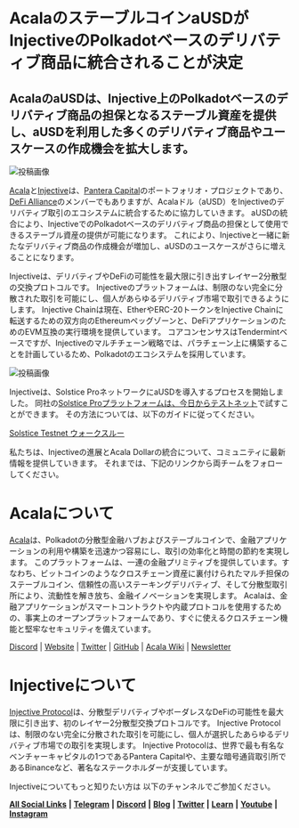 # **AcalaのステーブルコインaUSDがInjectiveのPolkadotベースのデリバティブ商品に統合されることが決定**

## **AcalaのaUSDは、Injective上のPolkadotベースのデリバティブ商品の担保となるステーブル資産を提供し、aUSDを利用した多くのデリバティブ商品やユースケースの作成機会を拡大します。**

![投稿画像](https://miro.medium.com/max/4800/1*1kX5VH_6kyUa9N4iaLEc1Q.png)

[Acala](http://acala.network)と[Injective](http://injectiveprotocol.com)は、[Pantera Capital](https://www.panteracapital.com/portfolio)のポートフォリオ・プロジェクトであり、[DeFi Alliance](https://defialliance.co/)のメンバーでもありますが、Acalaドル（aUSD）をInjectiveのデリバティブ取引のエコシステムに統合するために協力していきます。 aUSDの統合により、InjectiveでのPolkadotベースのデリバティブ商品の担保として使用できるステーブル資産の提供が可能になります。 これにより、Injectiveと一緒に新たなデリバティブ商品の作成機会が増加し、aUSDのユースケースがさらに増えることになります。

Injectiveは、デリバティブやDeFiの可能性を最大限に引き出すレイヤー2分散型の交換プロトコルです。 Injectiveのプラットフォームは、制限のない完全に分散された取引を可能にし、個人があらゆるデリバティブ市場で取引できるようにします。 Injective Chainは現在、EtherやERC-20トークンをInjective Chainに転送するための双方向のEthereumペッグゾーンと、DeFiアプリケーションのためのEVM互換の実行環境を提供しています。 コアコンセンサスはTendermintベースですが、Injectiveのマルチチェーン戦略では、パラチェーン上に構築することを計画しているため、Polkadotのエコシステムを採用しています。

![投稿画像](https://miro.medium.com/max/3200/0*EflzJlilS3HQB5pl)

Injectiveは、Solstice ProネットワークにaUSDを導入するプロセスを開始しました。 同社の[Solstice Proプラットフォームは、今日からテストネット](https://testnet.injective.exchange/)で試すことができます。 その方法については、以下のガイドに従ってください。

[Solstice Testnet ウォークスルー](https://medium.com/injective-labs/solstice-testnet-walkthrough-a5f6ebfd5f93)

私たちは、Injectiveの進展とAcala Dollarの統合について、コミュニティに最新情報を提供していきます。 それまでは、下記のリンクから両チームをフォローしてください。

# **Acalaについて**

[Acala](http://acala.network/)は、Polkadotの分散型金融ハブおよびステーブルコインで、金融アプリケーションの利用や構築を迅速かつ容易にし、取引の効率化と時間の節約を実現します。 このプラットフォームは、一連の金融プリミティブを提供しています。すなわち、ビットコインのようなクロスチェーン資産に裏付けられたマルチ担保のステーブルコイン、信頼性の高いステーキングデリバティブ、そして分散型取引所により、流動性を解き放ち、金融イノベーションを実現します。 Acalaは、金融アプリケーションがスマートコントラクトや内蔵プロトコルを使用するための、事実上のオープンプラットフォームであり、すぐに使えるクロスチェーン機能と堅牢なセキュリティを備えています。

[Discord](https://discord.gg/vdbFVCH) | [Website](https://acala.network/) | [Twitter](https://twitter.com/AcalaNetwork) | [GitHub](https://github.com/AcalaNetwork/Acala) | [Acala Wiki](https://github.com/AcalaNetwork/Acala/wiki) | [Newsletter](https://share.hsforms.com/1X9RxkXk-R62I0VNbATaDXw4h8qc)

# **Injectiveについて**

[Injective Protocol](https://injectiveprotocol.com/)は、分散型デリバティブやボーダレスなDeFiの可能性を最大限に引き出す、初のレイヤー2分散型交換プロトコルです。 Injective Protocolは、制限のない完全に分散された取引を可能にし、個人が選択したあらゆるデリバティブ市場での取引を実現します。 Injective Protocolは、世界で最も有名なベンチャーキャピタルの1つであるPantera Capitalや、主要な暗号通貨取引所であるBinanceなど、著名なステークホルダーが支援しています。

Injectiveについてもっと知りたい方は 以下のチャンネルでご参加ください。

[**All Social Links**](https://linktr.ee/injective) **|** [**Telegram**](https://t.me/joininjective) **|** [**Discord**](http://discord/) **|** [**Blog**](https://blog.injectiveprotocol.com/) **|** [**Twitter**](https://www.twitter.com/@InjectiveLabs) **|** [**Learn**](https://blog.injectiveprotocol.com/tag/learn/) **|** [**Youtube**](https://www.youtube.com/channel/UCN99m0dicoMjNmJV9mxioqQ) **|** [**Instagram**](https://www.instagram.com/injectivelabs/)

